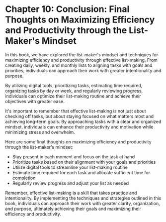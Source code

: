 Chapter 10: Conclusion: Final Thoughts on Maximizing Efficiency and Productivity through the List-Maker's Mindset
=================================================================================================================

In this book, we have explored the list-maker's mindset and techniques for maximizing efficiency and productivity through effective list-making. From creating daily, weekly, and monthly lists to aligning tasks with goals and priorities, individuals can approach their work with greater intentionality and purpose.

By utilizing digital tools, prioritizing tasks, estimating time required, organizing tasks by day or week, and regularly reviewing progress, individuals can optimize their list-making routine and achieve their objectives with greater ease.

It's important to remember that effective list-making is not just about checking off tasks, but about staying focused on what matters most and achieving long-term goals. By approaching tasks with a clear and organized mindset, individuals can enhance their productivity and motivation while minimizing stress and overwhelm.

Here are some final thoughts on maximizing efficiency and productivity through the list-maker's mindset:

* Stay present in each moment and focus on the task at hand
* Prioritize tasks based on their alignment with your goals and priorities
* Utilize digital tools to streamline your list-making routine
* Estimate time required for each task and allocate sufficient time for completion
* Regularly review progress and adjust your list as needed

Remember, effective list-making is a skill that takes practice and intentionality. By implementing the techniques and strategies outlined in this book, individuals can approach their work with greater clarity, organization, and purpose, ultimately achieving their goals and maximizing their efficiency and productivity.
